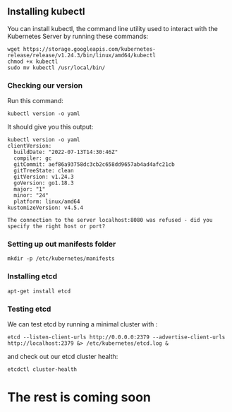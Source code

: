 ## Installing kubectl
You can install kubectl, the command line utility used to interact with the Kubernetes Server by running these commands:
```
wget https://storage.googleapis.com/kubernetes-release/release/v1.24.3/bin/linux/amd64/kubectl
chmod +x kubectl
sudo mv kubectl /usr/local/bin/
```

### Checking our version
Run this command:
```
kubectl version -o yaml
```

It should give you this output:
```
kubectl version -o yaml
clientVersion:
  buildDate: "2022-07-13T14:30:46Z"
  compiler: gc
  gitCommit: aef86a93758dc3cb2c658dd9657ab4ad4afc21cb
  gitTreeState: clean
  gitVersion: v1.24.3
  goVersion: go1.18.3
  major: "1"
  minor: "24"
  platform: linux/amd64
kustomizeVersion: v4.5.4

The connection to the server localhost:8080 was refused - did you specify the right host or port?
```

### Setting up out manifests folder
```
mkdir -p /etc/kubernetes/manifests
```

### Installing etcd
```
apt-get install etcd
```

### Testing etcd
We can test etcd by running a minimal cluster with : 
```
etcd --listen-client-urls http://0.0.0.0:2379 --advertise-client-urls http://localhost:2379 &> /etc/kubernetes/etcd.log &
```

and check out our etcd cluster health:
```
etcdctl cluster-health
```


# The rest is coming soon